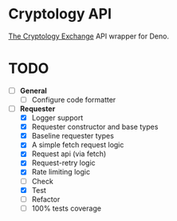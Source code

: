 # Cryptology API

[The Cryptology Exchange](https://cryptology.com) API wrapper for Deno.

# TODO

- [ ] **General**
  - [ ] Configure code formatter

- [ ] **Requester**
  - [x] Logger support
  - [x] Requester constructor and base types
  - [x] Baseline requester types
  - [x] A simple fetch request logic
  - [x] Request api (via fetch)
  - [x] Request-retry logic
  - [x] Rate limiting logic
  - [ ] Check
  - [x] Test
  - [ ] Refactor
  - [ ] 100% tests coverage
